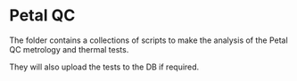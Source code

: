 # Petal QC

The folder contains a collections of scripts to make the analysis of the Petal
QC metrology and thermal tests.

They will also upload the tests to the DB if required.
